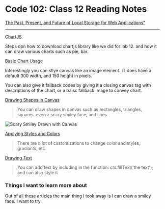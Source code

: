 # Code 102: Class 12 Reading Notes

[The Past, Present, and Future of Local Storage for Web Applications”](http://diveinto.html5doctor.com/storage.html)
***

[ChartJS](https://www.webdesignerdepot.com/2013/11/easily-create-stunning-animated-charts-with-chart-js/)

Steps opn how to download chartjs library like we did for lab 12. and how it can draw various charts such as pie, bar.

[Basic Chart Usage](https://developer.mozilla.org/en-US/docs/Web/API/Canvas_API/Tutorial/Basic_usage)

Interestingly you can stlye canvas like an image element. IT does have a default 300 width, and 150 height in pixels.

You can also give it fallback codes by giving it a closing canvas tag with descriptions of the chart, or a baisc fallback image to convey chart.

[Drawing Shapes in Canvas](https://developer.mozilla.org/en-US/docs/Web/API/Canvas_API/Tutorial/Drawing_shapes)

>You can draw shapes in canvas such as rectangles, triangles, squares, even a scary smiley face, and lines

![Scary Smiley Drawn with Canvas](https://developer.mozilla.org/en-US/docs/Web/API/Canvas_API/Tutorial/Drawing_shapes/canvas_smiley.png)

[Applying Styles and Colors](https://developer.mozilla.org/en-US/docs/Web/API/Canvas_API/Tutorial/Applying_styles_and_colors)

>There are a lot of customizations to change color and styles, gradiants, etc. 

[Drawing Text](https://developer.mozilla.org/en-US/docs/Web/API/Canvas_API/Tutorial/Drawing_text)

> You can add text by including in the function: ctx.fillText('the text'); and can also style it

### Things I want to learn more about

Out of all these articles the main thing I took away is I can draw a smiley face. I want to try.